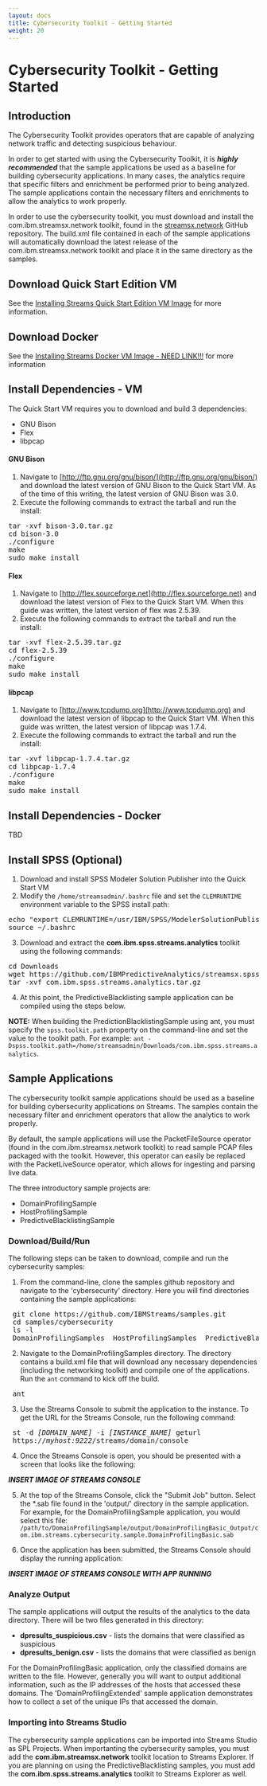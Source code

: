```yaml
---
layout: docs
title: Cybersecurity Toolkit - Getting Started
weight: 20
---
```


# Cybersecurity Toolkit - Getting Started

## Introduction
The Cybersecurity Toolkit provides operators that are capable of analyzing network traffic and detecting suspicious behaviour.

In order to get started with using the Cybersecurity Toolkit, it is ***highly recommended*** that the sample applications be used as a baseline for building cybersecurity applications. In many cases, the analytics require that specific filters and enrichment be performed prior to being analyzed. The sample applications contain the necessary filters and enrichments to allow the analytics to work properly. 

In order to use the cybersecurity toolkit, you must download and install the com.ibm.streamsx.network toolkit, found in the [streamsx.network](https://github.com/IBMStreams/streamsx.network) GitHub repository. The build.xml file contained in each of the sample applications will automatically download the latest release of the com.ibm.streamsx.network toolkit and place it in the same directory as the samples. 


## Download Quick Start Edition VM
See the [Installing Streams Quick Start Edition VM Image](http://ibmstreams.github.io/streamsx.documentation/docs/4.1/qse-install-linux/) for more information.

## Download Docker
See the [Installing Streams Docker VM Image - NEED LINK!!!](NEED_LINK) for more information

## Install Dependencies - VM
The Quick Start VM requires you to download and build 3 dependencies:

- GNU Bison
- Flex
- libpcap
 
 
#### GNU Bison
1. Navigate to [http://ftp.gnu.org/gnu/bison/](http://ftp.gnu.org/gnu/bison/) and download the latest version of GNU Bison to the Quick Start VM. As of the time of this writing, the latest version of GNU Bison was 3.0. 
2. Execute the following commands to extract the tarball and run the install:

<pre class="terminal">
<span class="command">tar -xvf bison-3.0.tar.gz</span>
<span class="command">cd bison-3.0</span>
<span class="command">./configure</span>
<span class="command">make</span>
<span class="command">sudo make install</span></pre>


#### Flex
1. Navigate to [http://flex.sourceforge.net](http://flex.sourceforge.net) and download the latest version of Flex to the Quick Start VM. When this guide was written, the latest version of flex was 2.5.39.
2. Execute the following commands to extract the tarball and run the install:

<pre class="terminal">
<span class="command">tar -xvf flex-2.5.39.tar.gz</span>
<span class="command">cd flex-2.5.39</span>
<span class="command">./configure</span>
<span class="command">make</span>
<span class="command">sudo make install</span></pre>


#### libpcap
1. Navigate to [http://www.tcpdump.org](http://www.tcpdump.org) and download the latest version of libpcap to the Quick Start VM. When this guide was written, the latest version of libpcap was 1.7.4.
2. Execute the following commands to extract the tarball and run the install:

<pre class="terminal">
<span class="command">tar -xvf libpcap-1.7.4.tar.gz</span>
<span class="command">cd libpcap-1.7.4</span>
<span class="command">./configure</span>
<span class="command">make</span>
<span class="command">sudo make install</span></pre>



## Install Dependencies - Docker
TBD

## Install SPSS (Optional)
1. Download and install SPSS Modeler Solution Publisher into the Quick Start VM
2. Modify the `/home/streamsadmin/.bashrc` file and set the `CLEMRUNTIME` environment variable to the SPSS install path:

<pre class="terminal">
<span class="command">echo "export CLEMRUNTIME=/usr/IBM/SPSS/ModelerSolutionPublisher/17.0/" >> /home/streamsadmin/.bashrc</span>
<span class="command">source ~/.bashrc</span></pre>

3. Download and extract the **com.ibm.spss.streams.analytics** toolkit using the following commands:

<pre class="terminal">
<span class="command">cd Downloads</span>
<span class="command">wget https://github.com/IBMPredictiveAnalytics/streamsx.spss.v4/raw/master/com.ibm.spss.streams.analytics.tar.gz</span>
<span class="command">tar -xvf com.ibm.spss.streams.analytics.tar.gz</span></pre>

4. At this point, the PredictiveBlacklisting sample application can be compiled using the steps below. 

**NOTE:** When building the PredictionBlacklistingSample using ant, you must specify the `spss.toolkit.path` property on the command-line and set the value to the toolkit path. For example: `ant -Dspss.toolkit.path=/home/streamsadmin/Downloads/com.ibm.spss.streams.analytics`.


## Sample Applications
The cybersecurity toolkit sample applications should be used as a baseline for building cybersecurity applications on Streams. The samples contain the necessary filter and enrichment operators that allow the analytics to work properly. 

By default, the sample applications will use the PacketFileSource operator (found in the com.ibm.streamsx.network toolkit) to read sample PCAP files packaged with the toolkit. However, this operator can easily be replaced with the PacketLiveSource operator, which allows for ingesting and parsing live data. 

The three introductory sample projects are: 
 - DomainProfilingSample
 - HostProfilingSample
 - PredictiveBlacklistingSample

### Download/Build/Run
The following steps can be taken to download, compile and run the cybersecurity samples:

 1. From the command-line, clone the samples github repository and navigate to the 'cybersecurity' directory. Here you will find directories containing the sample applications:
 
 <pre class="terminal">
 <span class="command">git clone https://github.com/IBMStreams/samples.git</span>
 <span class="command">cd samples/cybersecurity</span>
 <span class="command">ls -l</span>
 <span class="output">DomainProfilingSamples  HostProfilingSamples  PredictiveBlacklistingSamples</span></pre>
 
 2. Navigate to the DomainProfilingSamples directory. The directory contains a build.xml file that will download any necessary dependencies (including the networking toolkit) and compile one of the applications. Run the `ant` command to kick off the build.
 
 <pre class="terminal">
 <span class="command">ant</span></pre>
 
 3. Use the Streams Console to submit the application to the instance. To get the URL for the Streams Console, run the following command:
 
 <pre class="terminal">
 <span class="command">st -d <em>[DOMAIN_NAME]</em> -i <em>[INSTANCE_NAME]</em> geturl</span>
 <span class="output">https://<em>myhost:9222</em>/streams/domain/console</span></pre>
 
 4. Once the Streams Console is open, you should be presented with a screen that looks like the following: 
 
 ***INSERT IMAGE OF STREAMS CONSOLE*** 

 5. At the top of the Streams Console, click the "Submit Job" button. Select the *.sab file found in the 'output/' directory in the sample application. For example, for the DomainProfilingSample application, you would select this file: `/path/to/DomainProfilingSample/output/DomainProfilingBasic_Output/com.ibm.streams.cybersecurity.sample.DomainProfilingBasic.sab`
 
 6. Once the application has been submitted, the Streams Console should display the running application:
 
 ***INSERT IMAGE OF STREAMS CONSOLE WITH APP RUNNING***
 

### Analyze Output
The sample applications will output the results of the analytics to the data directory. There will be two files generated in this directory: 

 - **dpresults_suspicious.csv** - lists the domains that were classified as suspicious
 - **dpresults_benign.csv** - lists the domains that were classified as benign

For the DomainProfilingBasic application, only the classified domains are written to the file. However, generally you will want to output additional information, such as the IP addresses of the hosts that accessed these domains. The 'DomainProfilingExtended' sample application demonstrates how to collect a set of the unique IPs that accessed the domain. 


### Importing into Streams Studio
The cybersecurity sample applications can be imported into Streams Studio as SPL Projects. When importanting the cybersecurity samples, you must add the **com.ibm.streamsx.network** toolkit location to Streams Explorer. If you are planning on using the PredictiveBlacklisting samples, you must add the **com.ibm.spss.streams.analytics** toolkit to Streams Explorer as well. 
